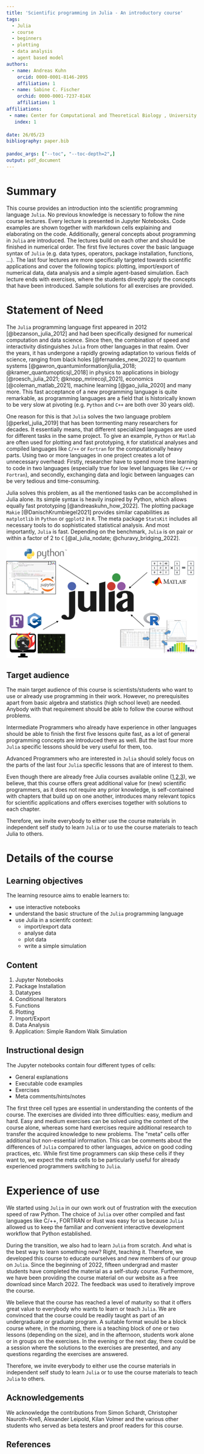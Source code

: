 ```yaml
---
title: 'Scientific programming in Julia - An introductory course'
tags:
  - Julia
  - course
  - beginners
  - plotting
  - data analysis
  - agent based model
authors:
  - name: Andreas Kuhn 
    orcid: 0000-0001-8146-2095
    affiliation: 1
  - name: Sabine C. Fischer
    orchid: 0000-0001-7237-814X
    affiliation: 1
affiliations:
 - name: Center for Computational and Theoretical Biology , University of Würzburg
   index: 1

date: 26/05/23
bibliography: paper.bib

pandoc_args: ["--toc", "--toc-depth=2",]
output: pdf_document
---
```






# Summary
This course provides an introduction into the scientific programming language `Julia`. No previous knowledge is necessary to follow the nine course lectures. Every lecture is presented in Jupyter Notebooks. Code examples are shown together with markdown cells explaining and elaborating on the code. Additionally, general concepts about programming in `Julia` are introduced. The lectures build on each other and should be finished in numerical order. The first five lectures cover the basic language syntax of `Julia` (e.g. data types, operators, package installation, functions, ...). The last four lectures are more specifically targeted towards scientific applications and cover the following topics: plotting, import/export of numerical data, data analysis and a simple agent-based simulation. Each lecture ends with exercises, where the students directly apply the concepts that have been introduced. Sample solutions for all exercises are provided. 


# Statement of Need 

The `Julia` programming language first appeared in 2012 [@bezanson_julia_2012] and had been specifically designed for numerical computation and data science. Since then, the combination of speed and interactivity distinguishes `Julia` from other languages in that realm. Over the years, it has undergone a rapidly growing adaptation to various fields of science, ranging from black holes [@fernandes_new_2022] to quantum systems [@gawron_quantuminformationjljulia_2018; @kramer_quantumopticsjl_2018] in physics to applications in biology [@roesch_julia_2021; @knopp_mrirecojl_2021], economics [@coleman_matlab_2021], machine learning [@gao_julia_2020] and many more. This fast acceptance of a new programming language is quite remarkable, as programming languages are a field that is historically known to be very slow at pivoting (e.g. ``Python`` and ``C++`` are both over 30 years old). 
 
One reason for this is that ``Julia`` solves the two language problem [@perkel_julia_2019] that has been tormenting many researchers for decades. It essentially means, that different specialized languages are used for different tasks in the same project. To give an example, ``Python`` or ``Matlab`` are often used for plotting and fast prototyping, ``R`` for statistical analyses and compiled languages like ``C/++`` or ``Fortran`` for the computationally heavy parts. Using two or more languages in one project creates a lot of unnecessary overhead: Firstly, researcher have to spend more time learning to code in two languages (especially true for low level languages like ``C/++`` or ``Fortran``), and secondly, exchanging data and logic between languages can be very tedious and time-consuming.    

Julia solves this problem, as all the mentioned tasks can be accomplished in Julia alone. Its simple syntax is heavily inspired by Python, which allows equally fast prototyping [@andreaskuhn_how_2022]. The plotting package ``Makie`` [@DanischKrumbiegel2021] provides similar capabilities as ``matplotlib`` in ``Python`` or ``ggplot2`` in ``R``. The meta package ``StatsKit`` includes all necessary tools to do sophisticated statistical analysis. And most importantly, ``Julia`` is fast. Depending on the benchmark, ``Julia`` is on pair or within a factor of 2 to ``C`` [@al_julia_nodate; @churavy_bridging_2022]. 


![](Julia_all_new.png)



## Target audience 
The main target audience of this course is scientists/students who want to use or already use programming in their work. However, no prerequisites apart from basic algebra and statistics (high school level) are needed. Anybody with that requirement should be able to follow the course without problems.

Intermediate Programmers who already have experience in other languages should be able to finish the first five lessons quite fast, as a lot of general programming concepts are introduced there as well. But the last four more `Julia` specific lessons should be very useful for them, too.

Advanced Programmers who are interested in `Julia` should solely focus on the parts of the last four `Julia` specific lessons that are of interest to them.  

Even though there are already free Julia courses available online ([1](https://carpentries-incubator.github.io/julia-novice/),[2](https://www.datacamp.com/courses/introduction-to-julia),[3](https://juliaacademy.com/courses)), we believe, that this course offers great additional value for (new) scientific programmers, as it does not require any prior knowledge, is self-contained with chapters that build up on one another, introduces many relevant topics for scientific applications and offers exercises together with solutions to each chapter. 

Therefore, we invite everybody to either use the course materials in independent self study to learn `Julia` or to use the course materials to teach Julia to others. 


# Details of the course


## Learning objectives 
The learning resource aims to enable learners to:

* use interactive notebooks 
* understand the basic structure of the `Julia` programming language
* use Julia in a scientifc context:
    * import/export data
    * analyse data
    * plot data
    * write a simple simulation
  


## Content
1. Jupyter Notebooks
2. Package Installation
3. Datatypes
4. Conditional Iterators
5. Functions
6. Plotting
7. Import/Export 
8. Data Analysis
9. Application: Simple Random Walk Simulation 


## Instructional design
The Jupyter notebooks contain four different types of cells: 
- General explanations
- Executable code examples
- Exercises
- Meta comments/hints/notes

The first three cell types are essential in understanding the contents of the course. The exercises are divided into three difficulties: easy, medium and hard. Easy and medium exercises can be solved using the content of the course alone, whereas some hard exercises require additional research to transfer the acquired knowledge to new problems.  The "meta" cells offer additional but non-essential information. This can be comments about the differences of `Julia` compared to other languages, advice on good coding practices, etc. While first time programmers can skip these cells if they want to, we expect the meta cells to be particularly useful for already experienced programmers switching to `Julia`.



# Experience of use
We started using `Julia` in our own work out of frustration with the execution speed of raw Python. The choice of `Julia` over other compiled and fast languages like C/++, FORTRAN or Rust was easy for us because ``Julia`` allowed us to keep the familiar and convenient interactive development workflow that Python established. 

During the transition, we also had to learn `Julia` from scratch. And what is the best way to learn something new? Right, teaching it. Therefore, we developed this course to educate ourselves and new members of our group on ``Julia``. Since the beginning of 2022, fifteen undergrad and master students have completed the material as a self-study course. Furthermore, we have been providing the course material on our website as a free download since March 2022. The feedback was used to iteratively improve the course. 

We believe that the course has reached a level of maturity so that it offers great value to everybody who wants to learn or teach `Julia`. We are convinced that the course could be readily taught  as part of an undergraduate or graduate program. A suitable format would be a block course where, in the morning, there is a teaching block of one or two lessons (depending on the size), and in the afternoon, students work alone or in groups on the exercises. In the evening or the next day, there could be a session where the solutions to the exercises are presented, and any questions regarding the exercises are answered. 

Therefore, we invite everybody to either use the course materials in independent self study to learn `Julia` or to use the course materials to teach `Julia` to others. 



## Acknowledgements

We acknowledge the  contributions from Simon Schardt, Christopher Nauroth-Kreß, Alexander Leipold, Kilan Volmer and the various other students who served as beta testers and proof readers for this course. 




## References

